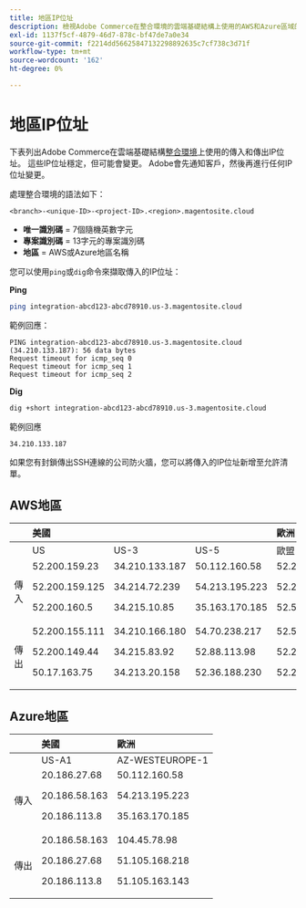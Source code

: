 ```yaml
---
title: 地區IP位址
description: 檢視Adobe Commerce在整合環境的雲端基礎結構上使用的AWS和Azure區域的IP位址清單。
exl-id: 1137f5cf-4879-46d7-878c-bf47de7a0e34
source-git-commit: f2214dd56625847132298892635c7cf738c3d71f
workflow-type: tm+mt
source-wordcount: '162'
ht-degree: 0%

---
```


# 地區IP位址

下表列出Adobe Commerce在雲端基礎結構[整合環境](../architecture/pro-architecture.md#integration-environment)上使用的傳入和傳出IP位址。 這些IP位址穩定，但可能會變更。 Adobe會先通知客戶，然後再進行任何IP位址變更。

處理整合環境的語法如下：

```text
<branch>-<unique-ID>-<project-ID>.<region>.magentosite.cloud
```

- **唯一識別碼** = 7個隨機英數字元
- **專案識別碼** = 13字元的專案識別碼
- **地區** = AWS或Azure地區名稱

您可以使用`ping`或`dig`命令來擷取傳入的IP位址：

**Ping**

```bash
ping integration-abcd123-abcd78910.us-3.magentosite.cloud
```

範例回應：

```console
PING integration-abcd123-abcd78910.us-3.magentosite.cloud (34.210.133.187): 56 data bytes
Request timeout for icmp_seq 0
Request timeout for icmp_seq 1
Request timeout for icmp_seq 2
```

**Dig**

```bash
dig +short integration-abcd123-abcd78910.us-3.magentosite.cloud
```

範例回應

```bash
34.210.133.187
```

如果您有封鎖傳出SSH連線的公司防火牆，您可以將傳入的IP位址新增至允許清單。

## AWS地區

|     | 美國 |       |      | 歐洲 |      |      |      | 亞太地區 |
| --- | :------------ | :---- | :--- | :----- | :--- | :--- | :--- | :----------- |
|     | US | US-3 | US-5 | 歐盟 | EU-3 | EU-5 | EU-6 | AP-3 |
| 傳入 | <!--US-->52.200.159.23<p>52.200.159.125<p>52.200.160.5 | <!--US-3-->34.210.133.187<p>34.214.72.239<p>34.215.10.85 | <!--US-5-->50.112.160.58<p>54.213.195.223<p>35.163.170.185 | <!--EU-->52.209.44.44<p>52.209.23.96<p>52.51.117.101 | <!--EU-3-->34.240.75.192<p>34.251.110.37<p>52.19.113.35 | <!--EU-5-->35.157.81.88<p>3.122.198.131<p>52.28.102.195 | <!--EU-6-->35.181.23.47<p>35.181.24.165<p>35.180.237.48 | <!--AP-3-->52.65.39.201<p>52.65.10.202<p>52.65.30.37 |
| 傳出 | <!--US-->52.200.155.111<p>52.200.149.44<p>50.17.163.75 | <!--US-3-->34.210.166.180<p>34.215.83.92<p>34.213.20.158 | <!--US-5-->54.70.238.217<p>52.88.113.98<p>52.36.188.230 | <!--EU-->52.51.163.159<p>52.209.44.60<p>52.208.156.247 | <!--EU-3-->34.240.57.142<p>52.16.140.48<p>52.209.134.55 | <!--EU-5-->3.121.163.221<p>3.121.79.229<p>18.197.3.230 | <!--EU-6-->52.47.155.26<p>35.181.0.157<p>35.181.12.15 | <!--AP-3-->52.65.143.178<p>13.54.80.197<p>52.62.224.4 |

## Azure地區

|          | 美國 | 歐洲 |
| -------- | :-------------- | :-------------- |
|          | US-A1 | AZ-WESTEUROPE-1 |
| 傳入 | <!--US-A1--> 20.186.27.68<p>20.186.58.163<p>20.186.113.8 | <!--AZ-W-1-->50.112.160.58<p>54.213.195.223<p>35.163.170.185 |
| 傳出 | <!--US-A1-->20.186.58.163<p>20.186.27.68<p>20.186.113.8 | <!--AZ-W-1-->104.45.78.98<p>51.105.168.218<p>51.105.163.143 |
